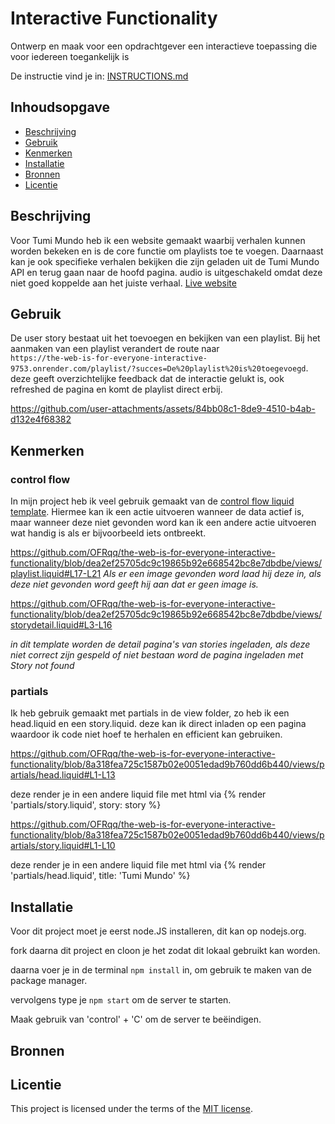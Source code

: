 # Interactive Functionality

Ontwerp en maak voor een opdrachtgever een interactieve toepassing die voor iedereen toegankelijk is

De instructie vind je in: [INSTRUCTIONS.md](https://github.com/fdnd-task/the-web-is-for-everyone-interactive-functionality/blob/main/docs/INSTRUCTIONS.md)


## Inhoudsopgave

  * [Beschrijving](#beschrijving)
  * [Gebruik](#gebruik)
  * [Kenmerken](#kenmerken)
  * [Installatie](#installatie)
  * [Bronnen](#bronnen)
  * [Licentie](#licentie)

## Beschrijving
Voor Tumi Mundo heb ik een website gemaakt waarbij verhalen kunnen worden bekeken en is de core functie om playlists toe te voegen. Daarnaast kan je ook specifieke verhalen bekijken die zijn geladen uit de Tumi Mundo API en terug gaan naar de hoofd pagina. audio is uitgeschakeld omdat deze niet goed koppelde aan het juiste verhaal.
[Live website](https://the-web-is-for-everyone-interactive-9753.onrender.com/)

## Gebruik
De user story bestaat uit het toevoegen en bekijken van een playlist. Bij het aanmaken van een playlist verandert de route naar <br>
`https://the-web-is-for-everyone-interactive-9753.onrender.com/playlist/?succes=De%20playlist%20is%20toegevoegd`.
deze geeft overzichtelijke feedback dat de interactie gelukt is, ook refreshed de pagina en komt de playlist direct erbij.

https://github.com/user-attachments/assets/84bb08c1-8de9-4510-b4ab-d132e4f68382

## Kenmerken

### control flow
In mijn project heb ik veel gebruik gemaakt van de [control flow liquid template](https://shopify.github.io/liquid/tags/control-flow/). Hiermee kan ik een actie uitvoeren wanneer de data actief is, maar wanneer deze niet gevonden word kan ik een andere actie uitvoeren wat handig is als er bijvoorbeeld iets ontbreekt. 

https://github.com/OFRqq/the-web-is-for-everyone-interactive-functionality/blob/dea2ef25705dc9c19865b92e668542bc8e7dbdbe/views/playlist.liquid#L17-L21
_Als er een image gevonden word laad hij deze in, als deze niet gevonden word geeft hij aan dat er geen image is._

https://github.com/OFRqq/the-web-is-for-everyone-interactive-functionality/blob/dea2ef25705dc9c19865b92e668542bc8e7dbdbe/views/storydetail.liquid#L3-L16

_in dit template worden de detail pagina's van stories ingeladen, als deze niet correct zijn gespeld of niet bestaan word de pagina ingeladen met Story not found_


### partials
Ik heb gebruik gemaakt met partials in de view folder, zo heb ik een head.liquid en een story.liquid. deze kan ik direct inladen op een pagina waardoor ik code niet hoef te herhalen en efficient kan gebruiken.

https://github.com/OFRqq/the-web-is-for-everyone-interactive-functionality/blob/8a318fea725c1587b02e0051edad9b760dd6b440/views/partials/head.liquid#L1-L13

deze render je in een andere liquid file met html via {% render 'partials/story.liquid', story: story %}
     
https://github.com/OFRqq/the-web-is-for-everyone-interactive-functionality/blob/8a318fea725c1587b02e0051edad9b760dd6b440/views/partials/story.liquid#L1-L10

deze render je in een andere liquid file met html via {% render 'partials/head.liquid', title: 'Tumi Mundo' %}

## Installatie
Voor dit project moet je eerst node.JS installeren, dit kan op nodejs.org.

fork daarna dit project en cloon je het zodat dit lokaal gebruikt kan worden.

daarna voer je in de terminal `npm install` in, om gebruik te maken van de package manager.

vervolgens type je `npm start` om de server te starten.

Maak gebruik van 'control' + 'C' om de server te beëindigen.


## Bronnen

## Licentie

This project is licensed under the terms of the [MIT license](./LICENSE).
